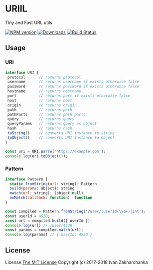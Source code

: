 # URIIL

Tiny and Fast URL utils

[![NPM version][npm-image]][npm-url]
[![Downloads][downloads-image]][npm-url]
[![Build Status][travis-image]][travis-url]

## Usage

### URI

```javascript
interface URI {
 protocol      // returns protocol
 username      // returns username if exists otherwise false
 password      // returns password if exists otherwise false
 hostname      // returns hostname
 port          // returns port if exists otherwise false
 host          // returns host
 origin        // returns origin
 path          // returns path
 pathParts     // returns path parts
 query         // returns query
 queryParams   // returns query as object
 hash          // returns hash
 toString()    // converts URI instance to string
 toObject()    // converts URI instance to Object
}

const uri = URI.parse('https://example.com');
console.log(uri.toObject());
```

### Pattern

```javascript
interface Pattern {
  static fromString(url: string): Pattern
  build(params: object): string
  match(url: string): (object|null)
  onMatch(callback: function): function
}

const compiled = Pattern.fromString('/user/:userId(\\d+)|int');
const userId = 4520;
const url = compiled.build({ userId });
console.log(url) // /user/4520
const params = compiled.match(url);
console.log(params) // { userId: 4520 }
```

## License
License [The MIT License](http://opensource.org/licenses/MIT)
Copyright (c) 2017-2018 Ivan Zakharchanka

[downloads-image]: https://img.shields.io/npm/dm/uriil.svg
[npm-url]: https://www.npmjs.com/package/uriil
[npm-image]: https://img.shields.io/npm/v/uriil.svg

[travis-url]: https://travis-ci.org/3axap4eHko/react-steersman
[travis-image]: https://img.shields.io/travis/3axap4eHko/react-steersman/master.svg
